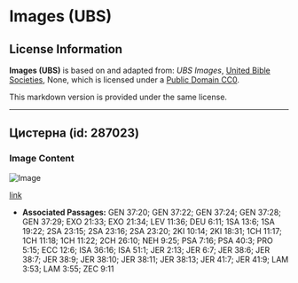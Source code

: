 # Images (UBS)

## License Information

**Images (UBS)** is based on and adapted from: _UBS Images_, [United Bible Societies](https://unitedbiblesocieties.org/), None, which is licensed under a [Public Domain CC0](https://creativecommons.org/public-domain/cc0/).

This markdown version is provided under the same license.



--------------------------------

## Цистерна (id: 287023)

### Image Content

![Image](https://cdn.aquifer.bible/aquifer-content/resources/Media/WEB-0417_cistern.jpg)

[link](https://cdn.aquifer.bible/aquifer-content/resources/Media/WEB-0417_cistern.jpg)

* **Associated Passages:** GEN 37:20; GEN 37:22; GEN 37:24; GEN 37:28; GEN 37:29; EXO 21:33; EXO 21:34; LEV 11:36; DEU 6:11; 1SA 13:6; 1SA 19:22; 2SA 23:15; 2SA 23:16; 2SA 23:20; 2KI 10:14; 2KI 18:31; 1CH 11:17; 1CH 11:18; 1CH 11:22; 2CH 26:10; NEH 9:25; PSA 7:16; PSA 40:3; PRO 5:15; ECC 12:6; ISA 36:16; ISA 51:1; JER 2:13; JER 6:7; JER 38:6; JER 38:7; JER 38:9; JER 38:10; JER 38:11; JER 38:13; JER 41:7; JER 41:9; LAM 3:53; LAM 3:55; ZEC 9:11


